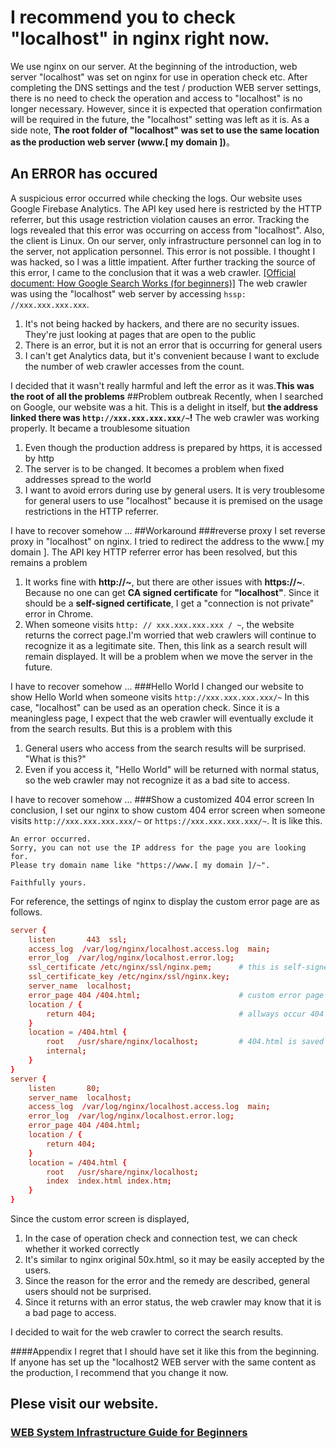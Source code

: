 # I recommend you to check "localhost" in nginx right now.
We use nginx on our server. At the beginning of the introduction, web server "localhost" was set on nginx for use in operation check etc.
After completing the DNS settings and the test / production WEB server settings, there is no need to check the operation and access to "localhost" is no longer necessary.
However, since it is expected that operation confirmation will be required in the future, the "localhost" setting was left as it is.
As a side note, **The root folder of "localhost" was set to use the same location as the production web server (www.[ my domain ])**。
## An ERROR has occured
A suspicious error occurred while checking the logs. Our website uses Google Firebase Analytics. The API key used here is restricted by the HTTP referrer, but this usage restriction violation causes an error.
Tracking the logs revealed that this error was occurring on access from "localhost". Also, the client is Linux. On our server, only infrastructure personnel can log in to the server, not application personnel. This error is not possible. I thought I was hacked, so I was a little impatient.
After further tracking the source of this error, I came to the conclusion that it was a web crawler. [[Official document: How Google Search Works (for beginners)]](https://developers.google.com/search/docs/beginner/how-search-works#crawling) The web crawler was using the "localhost" web server by accessing `hssp: //xxx.xxx.xxx.xxx`.

1. It's not being hacked by hackers, and there are no security issues. They're just looking at pages that are open to the public
1. There is an error, but it is not an error that is occurring for general users
1. I can't get Analytics data, but it's convenient because I want to exclude the number of web crawler accesses from the count.

I decided that it wasn't really harmful and left the error as it was.**This was the root of all the problems**
##Problem outbreak
Recently, when I searched on Google, our website was a hit. This is a delight in itself, but **the address linked there was `http://xxx.xxx.xxx.xxx/~`!**
The web crawler was working properly.
It became a troublesome situation

1. Even though the production address is prepared by https, it is accessed by http
1. The server is to be changed. It becomes a problem when fixed addresses spread to the world
1. I want to avoid errors during use by general users. It is very troublesome for general users to use "localhost" because it is premised on the usage restrictions in the HTTP referrer.

I have to recover somehow ...
##Workaround
###reverse proxy
I set reverse proxy in "localhost" on nginx. I tried to redirect the address to the www.[ my domain ].
The API key HTTP referrer error has been resolved, but this remains a problem

1. It works fine with **http://~**, but there are other issues with **https://~**. Because no one can get **CA signed certificate** for **"localhost"**. Since it should be a **self-signed certificate**, I get a "connection is not private" error in Chrome.
1. When someone visits `http: // xxx.xxx.xxx.xxx / ~`, the website returns the correct page.I'm worried that web crawlers will continue to recognize it as a legitimate site. Then, this link as a search result will remain displayed. It will be a problem when we move the server in the future.

I have to recover somehow ...
###Hello World
I changed our website to show Hello World when someone visits `http://xxx.xxx.xxx.xxx/~`
In this case, "localhost" can be used as an operation check. Since it is a meaningless page, I expect that the web crawler will eventually exclude it from the search results. 
But this is a problem with this

1. General users who access from the search results will be surprised. "What is this?"
1. Even if you access it, "Hello World" will be returned with normal status, so the web crawler may not recognize it as a bad site to access.

I have to recover somehow ...
###Show a customized 404 error screen
In conclusion,  I set our nginx to show custom 404 error screen when someone visits `http://xxx.xxx.xxx.xxx/~` or `https://xxx.xxx.xxx.xxx/~`.
It is like this.

```
An error occurred.
Sorry, you can not use the IP address for the page you are looking for.
Please try domain name like "https://www.[ my domain ]/~".

Faithfully yours.
```
For reference, the settings of nginx to display the custom error page are as follows.

```server.conf
server {
    listen       443  ssl;
    access_log  /var/log/nginx/localhost.access.log  main;
    error_log  /var/log/nginx/localhost.error.log;
    ssl_certificate /etc/nginx/ssl/nginx.pem;      # this is self-signed certificate
    ssl_certificate_key /etc/nginx/ssl/nginx.key;
    server_name  localhost;    
    error_page 404 /404.html;                      # custom error page name
    location / {
        return 404;                                # allways occur 404 error
    }
    location = /404.html {                         
        root   /usr/share/nginx/localhost;         # 404.html is saved here
        internal;
    }
}
server {
    listen       80;
    server_name  localhost;
    access_log  /var/log/nginx/localhost.access.log  main;
    error_log  /var/log/nginx/localhost.error.log;
    error_page 404 /404.html;
    location / {
        return 404;
    }
    location = /404.html {
        root   /usr/share/nginx/localhost;
        index  index.html index.htm;
    }
}
```

Since the custom error screen is displayed,

1. In the case of operation check and connection test, we can check whether it worked correctly
1. It's similar to nginx original 50x.html, so it may be easily accepted by the users.
1. Since the reason for the error and the remedy are described, general users should not be surprised.
1. Since it returns with an error status, the web crawler may know that it is a bad page to access.

I decided to wait for the web crawler to correct the search results.

####Appendix
I regret that I should have set it like this from the beginning. If anyone has set up the "localhost2 WEB server with the same content as the production, I recommend that you change it now.

## Plese visit our website.
### [WEB System Infrastructure Guide for Beginners](https://www.olto3-sugi3.tk/index.html)
